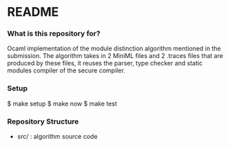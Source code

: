 # README #

### What is this repository for? ###

Ocaml implementation of the module distinction algorithm mentioned in the submission.
The algorithm takes in 2 MiniML files and 2 .traces files that are produced by these files,
it reuses the parser, type checker and static modules compiler of the secure compiler.


### Setup ###
$ make setup
$ make now
$ make test


### Repository Structure ###
* src/ : algorithm source code


